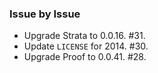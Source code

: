 ### Issue by Issue

 * Upgrade Strata to 0.0.16. #31.
 * Update `LICENSE` for 2014. #30.
 * Upgrade Proof to 0.0.41. #28.
